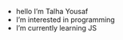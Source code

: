 - hello I’m Talha Yousaf
- I’m interested in programming
- I’m currently learning JS


<!---
Anjiblob/Anjiblob is a ✨ special ✨ repository because its `README.md` (this file) appears on your GitHub profile.
You can click the Preview link to take a look at your changes.
--->
